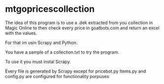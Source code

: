 # mtgopricescollection

The idea of this program is to use a .dek extracted from you collection in Magic Online to then check every price in goatbots.com and return an excel with the values.

For that im usin Scrapy and Python.

You have a sample of a collection.txt to try the program.

To use it you must instal Scrapy.

Every file is generated by Scrapy except for pricebot.py
Items.py and config.py are configured for functionality porpuses
